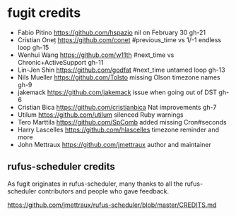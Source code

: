 
# fugit credits

* Fabio Pitino https://github.com/hspazio nil on February 30 gh-21
* Cristian Oneț https://github.com/conet #previous_time vs 1/-1 endless loop gh-15
* Wenhui Wang https://github.com/w11th #next_time vs Chronic+ActiveSupport gh-11
* Lin-Jen Shin https://github.com/godfat #next_time untamed loop gh-13
* Nils Mueller https://github.com/Tolsto missing Olson timezone names gh-9
* jakemack https://github.com/jakemack issue when going out of DST gh-6
* Cristian Bica https://github.com/cristianbica Nat improvements gh-7
* Utilum https://github.com/utilum silenced Ruby warnings
* Tero Marttila https://github.com/SpComb added missing Cron#seconds
* Harry Lascelles https://github.com/hlascelles timezone reminder and more
* John Mettraux https://github.com/jmettraux author and maintainer


## rufus-scheduler credits

As fugit originates in rufus-scheduler, many thanks to all the
rufus-scheduler contributors and people who gave feedback.

https://github.com/jmettraux/rufus-scheduler/blob/master/CREDITS.md

